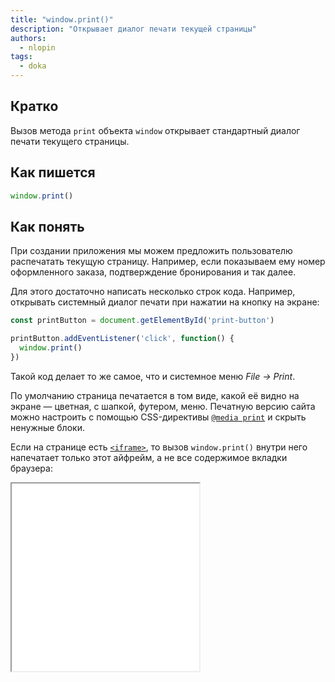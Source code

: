```yaml
---
title: "window.print()"
description: "Открывает диалог печати текущей страницы"
authors:
  - nlopin
tags:
  - doka
---
```


## Кратко

Вызов метода `print` объекта `window` открывает стандартный диалог печати текущего страницы.

## Как пишется

```js
window.print()
```

## Как понять

При создании приложения мы можем предложить пользователю распечатать текущую страницу. Например, если показываем ему номер оформленного заказа, подтверждение бронирования и так далее.

Для этого достаточно написать несколько строк кода. Например, открывать системный диалог печати при нажатии на кнопку на экране:

```js
const printButton = document.getElementById('print-button')

printButton.addEventListener('click', function() {
  window.print()
})
```

Такой код делает то же самое, что и системное меню _File → Print_.

По умолчанию страница печатается в том виде, какой её видно на экране — цветная, с шапкой, футером, меню. Печатную версию сайта можно настроить с помощью CSS-директивы [`@media print`](/css/media/) и скрыть ненужные блоки.

Если на странице есть [`<iframe>`](/html/iframe), то вызов `window.print()` внутри него напечатает только этот айфрейм, а не все содержимое вкладки браузера:

<iframe title="Программный вызов печати" src="demos/index.html" height="300"></iframe>
